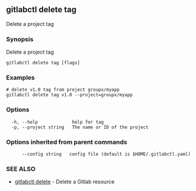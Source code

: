## gitlabctl delete tag

Delete a project tag

### Synopsis

Delete a project tag

```
gitlabctl delete tag [flags]
```

### Examples

```
# delete v1.0 tag from project groupx/myapp
gitlabctl delete tag v1.0 --project=groupx/myapp
```

### Options

```
  -h, --help             help for tag
  -p, --project string   The name or ID of the project
```

### Options inherited from parent commands

```
      --config string   config file (default is $HOME/.gitlabctl.yaml)
```

### SEE ALSO

* [gitlabctl delete](gitlabctl_delete.md)	 - Delete a Gitlab resource

